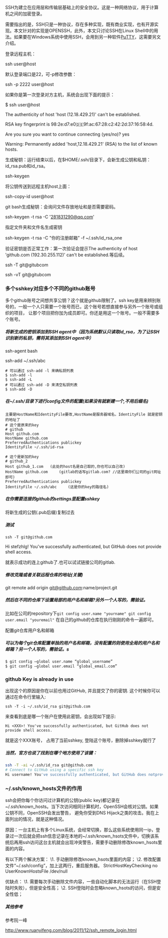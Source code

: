 SSH为建立在应用层和传输层基础上的安全协议。这是一种网络协议，用于计算机之间的加密登录。

需要指出的是，SSH只是一种协议，存在多种实现，既有商业实现，也有开源实现。本文针对的实现是OPENSSH，此外，本文只讨论SSH在Linux Shell中的用法。如果要在Windows系统中使用SSH，会用到另一种软件[PuTTY](http://www.chiark.greenend.org.uk/~sgtatham/putty)，这需要另文介绍。

登录远程主机：

ssh user@host

默认登录端口是22，可-p修改参数： 

ssh -p 2222 user@host

如果你是第一次登录对方主机，系统会出现下面的提示： 

$ ssh user@host

The authenticity of host 'host (12.18.429.21)' can't be established.

RSA key fingerprint is 98:2e:d7:e0:de:9f:ac:67:28:c2:42:2d:37:16:58:4d.

Are you sure you want to continue connecting (yes/no)? yes

Warning: Permanently added 'host,12.18.429.21' (RSA) to the list of known hosts.

生成秘钥：运行结束以后，在$HOME/.ssh/目录下，会新生成公钥和私钥：id_rsa.pub和id_rsa。

ssh-keygen

将公钥传送到远程主机host上面：

ssh-copy-id user@host

git bash生成秘钥：会询问文件存放地址和是否需要密码。

ssh-keygen -t rsa -C '281831290@qq.com'

指定文件夹和文件名生成密钥

ssh-keygen -t rsa -C "你的注册邮箱” -f ~/.ssh/id_rsa_one

验证密钥是否正常工作：第一次验证会提示The authenticity of host 'github.com (192.30.255.112)' can't be established.等后续。

ssh -T git@gitubcom

ssh -vT git@gitubcom





### 多个sshkey对应多个不同的github账号

多个github账号之间想共享公钥？这个就是github限制了。ssh key是用来辨别账号的，一般一个人只需要一个账号而已，这个账号若想直接参与另外一个账号或组织的项目， 让那个项目把你加为成员即可。你还是用这一个账号。一般不需要多个账号。

##### 将新生成的密钥添加到SSH agent中（因为系统默认只读取id_rsa，为了让SSH识别新的私钥，需将其添加到SSH agent中）

ssh-agent bash

ssh-add ~/.ssh/abc

```
# 可以通过 ssh-add -l 来确私钥列表
$ ssh-add -l
$ ssh-add -L
# 可以通过 ssh-add -D 来清空私钥列表
$ ssh-add -D
```

##### 在~/.ssh/目录下进行config文件的配置(如果没有就新建一个,不用后缀名)

```
主要是HostName和IdentityFile要改,HostName是服务器域名，IdentityFile 就是密钥的地址了
# 这个是原来的key
# github
Host github.com
HostName github.com
PreferredAuthentications publickey
IdentityFile ~/.ssh/id-rsa
	
# 这个是新加的key
# github_2
Host github_1.com   (此处的host名是自己取的,你也可以自己改)
HostName github.com		(gitlab的话写gitlab.com? //这里填你们公司的git网址即可)
PreferredAuthentications publickey		
IdentityFile ~/.ssh/abc		(这是你的key的路径名)
```

##### 在你需要连接的github的settings里配置sshkey

将新生成的公钥(.pub后缀)复制过去

##### 测试

```
ssh -T git@github.com
```

Hi stefzhlg! You've successfully authenticated, but GitHub does not provide shell access.

就表示成功的连上github了.也可以试试链接公司的gitlab.

##### 修改克隆或者关联远程仓库的地址(关键)

git remote add origin git@github.com:name/project.git

##### 然后在不同的仓库下设置局部的用户名和邮箱?另外一个人写的，需验证。

 比如在公司的repository下`git config user.name "yourname" git config user.email "youremail"` 在自己的github的仓库在执行刚刚的命令一遍即可。

配置git仓库用户名和邮箱

##### 可以为每个git仓库配置单独的用户名和邮箱，没有配置的则使用全局的用户名和邮箱？另一个人写的，需验证。s

```bash
$ git config –global user.name “global_username”
$ git config –global user.email “global_email.com”
```













### github Key is already in use

出现这个的原因是你在以前也用过GitHub, 并且提交了你的密钥. 这个时候你可以通过在命令行里输入:

```
ssh -T -i ~/.ssh/id_rsa git@github.com
```

来查看到底是哪一个账户在使用此密钥，会出现如下提示:

```
Hi <XXX>! You've successfully authenticated, but GitHub does not provide shell access.
```

就是这个XXX账号， 占用了当前sshkey, 登陆这个账号，删除掉sshkey就行了

##### 当然，官方也说了找到在哪个地方使用了该键：

```bash
ssh -T -ai ~/.ssh/id_rsa git@github.com
# Connect to GitHub using a specific ssh key
Hi username! You've successfully authenticated, but GitHub does notprovide shell access.
```



### ~/.ssh/known_hosts文件的作用

ssh会把你每个你访问过计算机的公钥(public key)都记录在~/.ssh/known_hosts。当下次访问相同计算机时，OpenSSH会核对公钥。如果公钥不同，OpenSSH会发出警告， 避免你受到DNS Hijack之类的攻击。我在上面列出的情况，就是这种情况。 

原因：一台主机上有多个Linux系统，会经常切换，那么这些系统使用同一ip，登录过一次后就会把ssh信息记录在本地的~/.ssh/known_hsots文件中，切换该系统后再用ssh访问这台主机就会出现冲突警告，需要手动删除修改known_hsots里面的内容。 

有以下两个解决方案： 
\1. 手动删除修改known_hsots里面的内容； 
\2. 修改配置文件“~/.ssh/config”，加上这两行，重启服务器。 
  StrictHostKeyChecking no 
  UserKnownHostsFile /dev/null 

优缺点： 
\1. 需要每次手动删除文件内容，一些自动化脚本的无法运行（在SSH登陆时失败），但是安全性高； 
\2. SSH登陆时会忽略known_hsots的访问，但是安全性低；





##### 其他参考

参考阮一峰

http://www.ruanyifeng.com/blog/2011/12/ssh_remote_login.html















